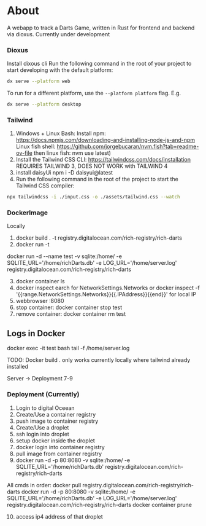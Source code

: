 # About

A webapp to track a Darts Game, written in Rust for frontend and backend via dioxus.
Currently under development


### Dioxus 

Install dixous cli
Run the following command in the root of your project to start developing with the default platform:

```bash
dx serve --platform web
```

To run for a different platform, use the `--platform platform` flag. E.g.
```bash
dx serve --platform desktop
```


### Tailwind
1. Windows + Linux Bash:
Install npm: https://docs.npmjs.com/downloading-and-installing-node-js-and-npm
Linux fish shell: https://github.com/jorgebucaran/nvm.fish?tab=readme-ov-file then linux fish: nvm use latest)
2. Install the Tailwind CSS CLI: https://tailwindcss.com/docs/installation REQUIRES TAILWIND 3, DOES NOT WORK with TAILWIND 4
3. install daisyUi npm i -D daisyui@latest
4. Run the following command in the root of the project to start the Tailwind CSS compiler:

```bash
npx tailwindcss -i ./input.css -o ./assets/tailwind.css --watch
```


### DockerImage
Locally
1. docker build . -t registry.digitalocean.com/rich-registry/rich-darts  
2. docker run -t <tag> 

docker run -d --name test -v sqlite:/home/ -e SQLITE_URL='/home/richDarts.db' -e LOG_URL='/home/server.log' registry.digitalocean.com/rich-registry/rich-darts

3. docker container ls  
4. docker inspect <containerId> earch for  NetworkSettings.Networks
or docker inspect -f '{{range.NetworkSettings.Networks}}{{.IPAddress}}{{end}}' <containerId>
for local IP
5. webbrowser <localIp>:8080 
6. stop container: docker container stop test
7. remove container: docker container rm test


## Logs in Docker 

docker exec -it test bash
tail -f /home/server.log

TODO: Docker build . only works currently locally where tailwind already installed

Server -> Deployment 7-9



### Deployment (Currently)
1. Login to digital Oceean
2. Create/Use a container registry
3. push image to container registry
4. Create/Use a droplet
5. ssh login into droplet 
6. setup docker inside the droplet
7. docker login into container registry
8. pull image from container registry
9. docker run -d -p 80:8080 -v sqlite:/home/ -e SQLITE_URL='/home/richDarts.db' registry.digitalocean.com/rich-registry/rich-darts

All cmds in order:
docker pull registry.digitalocean.com/rich-registry/rich-darts
docker run -d -p 80:8080 -v sqlite:/home/ -e SQLITE_URL='/home/richDarts.db' -e LOG_URL='/home/server.log'  registry.digitalocean.com/rich-registry/rich-darts
docker container prune 


10. access ip4 address of that droplet







